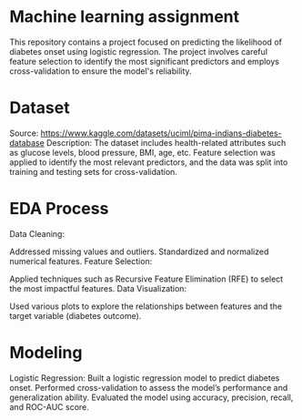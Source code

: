 # Machine learning assignment

This repository contains a project focused on predicting the likelihood of diabetes onset using logistic regression. The project involves careful feature selection to identify the most significant predictors and employs cross-validation to ensure the model's reliability.

# Dataset
Source: https://www.kaggle.com/datasets/uciml/pima-indians-diabetes-database
Description: The dataset includes health-related attributes such as glucose levels, blood pressure, BMI, age, etc. Feature selection was applied to identify the most relevant predictors, and the data was split into training and testing sets for cross-validation.

# EDA Process
Data Cleaning:

Addressed missing values and outliers.
Standardized and normalized numerical features.
Feature Selection:

Applied techniques such as Recursive Feature Elimination (RFE) to select the most impactful features.
Data Visualization:

Used various plots to explore the relationships between features and the target variable (diabetes outcome).

# Modeling
Logistic Regression:
Built a logistic regression model to predict diabetes onset.
Performed cross-validation to assess the model’s performance and generalization ability.
Evaluated the model using accuracy, precision, recall, and ROC-AUC score.
